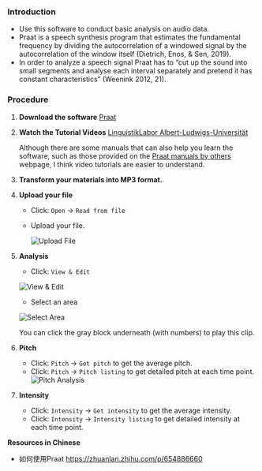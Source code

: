 ### Introduction 

- Use this software to conduct basic analysis on audio data.
- Praat is a speech synthesis program that estimates the fundamental frequency by dividing the autocorrelation of a windowed signal by
the autocorrelation of the window itself (Dietrich, Enos, & Sen, 2019).
- In order to analyze a speech signal Praat has to “cut up the sound into small segments and analyse each interval separately
and pretend it has constant characteristics” (Weenink 2012, 21).

### Procedure

1. **Download the software**
   [Praat](https://www.fon.hum.uva.nl/praat/)

2. **Watch the Tutorial Videos**
   [LinguistikLabor Albert-Ludwigs-Universität](https://www.youtube.com/@linguistiklaboralbert-ludw3514)
   
   Although there are some manuals that can also help you learn the software, such as those provided on the [Praat manuals by others](https://www.fon.hum.uva.nl/praat/manualsByOthers.html) webpage, I think video tutorials are easier to understand.

3. **Transform your materials into MP3 format.**


4. **Upload your file**
   - Click:  `Open` -> `Read from file`
   - Upload your file.

     ![Upload File](https://github.com/JunZhangNPO/Academia/assets/103551488/c8bd32cc-7088-4029-be4e-a3de3ce059e6)

6. **Analysis**
   - Click: `View & Edit`
   
   ![View & Edit](https://github.com/JunZhangNPO/Academia/assets/103551488/328141cd-eb35-4b70-ac83-515b38f78cfb)

   - Select an area
     
   ![Select Area](https://github.com/JunZhangNPO/Academia/assets/103551488/544bc969-12fe-453a-899f-89fce0b81b1c)

   You can click the gray block underneath (with numbers) to play this clip.

7. **Pitch**
   - Click: `Pitch` -> `Get pitch` to get the average pitch.
   - Click: `Pitch` -> `Pitch listing` to get detailed pitch at each time point.
   ![Pitch Analysis](https://github.com/JunZhangNPO/Academia/assets/103551488/509961b6-8b9d-44c4-ad85-b1590fdc472e)

8. **Intensity**
   - Click: `Intensity` -> `Get intensity` to get the average intensity.
   - Click: `Intensity` -> `Intensity listing` to get detailed intensity at each time point.


**Resources in Chinese**
 - 如何使用Praat https://zhuanlan.zhihu.com/p/654886660
